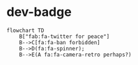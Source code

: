 # dev-badge

```mermaid
flowchart TD
    B["fab:fa-twitter for peace"]
    B-->C[fa:fa-ban forbidden]
    B-->D(fa:fa-spinner);
    B-->E(A fa:fa-camera-retro perhaps?)
```